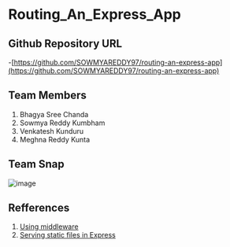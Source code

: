 # Routing_An_Express_App

## Github Repository URL
-[https://github.com/SOWMYAREDDY97/routing-an-express-app](https://github.com/SOWMYAREDDY97/routing-an-express-app)



## Team Members
1. Bhagya Sree Chanda
1. Sowmya Reddy Kumbham
1. Venkatesh Kunduru
1. Meghna Reddy Kunta


## Team Snap
![image](https://github.com/SOWMYAREDDY97/routing-an-express-app/blob/master/Screenshot%20(39).png)


## Refferences

1. [Using middleware](https://expressjs.com/en/guide/using-middleware.html)
2. [Serving static files in Express](https://expressjs.com/en/starter/static-files.html)
